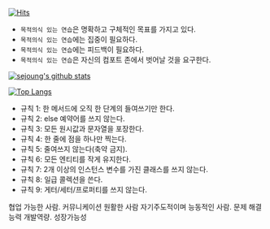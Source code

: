 [![Hits](https://hits.seeyoufarm.com/api/count/incr/badge.svg?url=https%3A%2F%2Fgithub.com%2FLIFIC-BENI%2Fhit-counter&count_bg=%2379C83D&title_bg=%23555555&icon=&icon_color=%23E7E7E7&title=hits&edge_flat=false)](https://hits.seeyoufarm.com)

* `목적의식 있는 연습`은 명확하고 구체적인 목표를 가지고 있다.
* `목적의식 있는 연습`에는 집중이 필요하다.
* `목적의식 있는 연습`에는 피드백이 필요하다.
* `목적의식 있는 연습`은 자신의 컴포트 존에서 벗어날 것을 요구한다.

[![sejoung's github stats](https://github-readme-stats.vercel.app/api?username=LIFIC-BENI)](https://github.com/anuraghazra/github-readme-stats)


[![Top Langs](https://github-readme-stats.vercel.app/api/top-langs/?username=LIFIC-BENI)](https://github.com/anuraghazra/github-readme-stats)

* 규칙 1: 한 메서드에 오직 한 단계의 들여쓰기만 한다.
* 규칙 2: else 예약어를 쓰지 않는다.
* 규칙 3: 모든 원시값과 문자열을 포장한다.
* 규칙 4: 한 줄에 점을 하나만 찍는다.
* 규칙 5: 줄여쓰지 않는다(축약 금지).
* 규칙 6: 모든 엔티티를 작게 유지한다.
* 규칙 7: 2개 이상의 인스턴스 변수를 가진 클래스를 쓰지 않는다.
* 규칙 8: 일급 콜렉션을 쓴다.
* 규칙 9: 게터/세터/프로퍼티를 쓰지 않는다.



협업 가능한 사람. 커뮤니케이션 원활한 사람
자기주도적이며 능동적인 사람. 문제 해결능력
개발역량. 성장가능성
